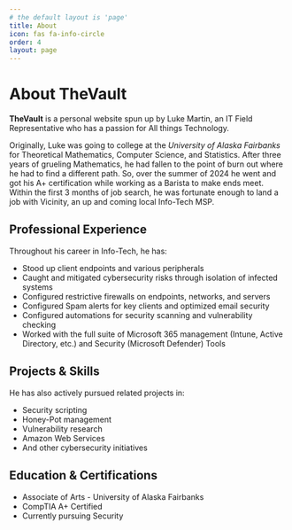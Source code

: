 ```yaml
---
# the default layout is 'page'
title: About
icon: fas fa-info-circle
order: 4
layout: page
---
```


# About TheVault

**TheVault** is a personal website spun up by Luke Martin, an IT Field Representative who has a passion for All things Technology.

Originally, Luke was going to college at the *University of Alaska Fairbanks* for Theoretical Mathematics, Computer Science, and Statistics. After three years of grueling Mathematics, he had fallen to the point of burn out where he had to find a different path. So, over the summer of 2024 he went and got his A+ certification while working as a Barista to make ends meet. Within the first 3 months of job search, he was fortunate enough to land a job with Vicinity, an up and coming local Info-Tech MSP. 

## Professional Experience

Throughout his career in Info-Tech, he has:
 
- Stood up client endpoints and various peripherals 
- Caught and mitigated cybersecurity risks through isolation of infected systems
- Configured restrictive firewalls on endpoints, networks, and servers
- Configured Spam alerts for key clients and optimized email security
- Configured automations for security scanning and vulnerability checking
- Worked with the full suite of Microsoft 365 management (Intune, Active Directory, etc.) and Security (Microsoft Defender) Tools

## Projects & Skills

He has also actively pursued related projects in:
- Security scripting
- Honey-Pot management
- Vulnerability research
- Amazon Web Services
- And other cybersecurity initiatives

## Education & Certifications

- Associate of Arts - University of Alaska Fairbanks
- CompTIA A+ Certified
- Currently pursuing Security